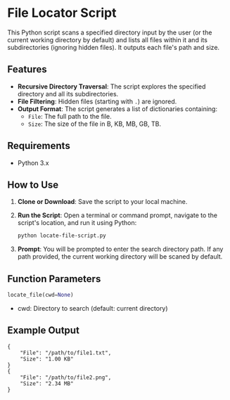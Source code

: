 # File Locator Script

This Python script scans a specified directory input by the user (or the current working directory by default) and lists all files within it and its subdirectories (ignoring hidden files). It outputs each file's path and size.

## Features

- **Recursive Directory Traversal**: The script explores the specified directory and all its subdirectories.
- **File Filtering**: Hidden files (starting with `.`) are ignored.
- **Output Format**: The script generates a list of dictionaries containing:
  - `File`: The full path to the file.
  - `Size`: The size of the file in B, KB, MB, GB, TB.

## Requirements

- Python 3.x

## How to Use

1. **Clone or Download**: Save the script to your local machine.
2. **Run the Script**: Open a terminal or command prompt, navigate to the script's location, and run it using Python:

   ```bash
   python locate-file-script.py

3. **Prompt**: You will be prompted to enter the search directory path. If any path provided, the current working directory will be scaned by default.

## Function Parameters

```python
locate_file(cwd=None)
```

- cwd: Directory to search (default: current directory)

## Example Output

```text
{
    "File": "/path/to/file1.txt",
    "Size": "1.00 KB"
}
{
    "File": "/path/to/file2.png",
    "Size": "2.34 MB"
}
```
